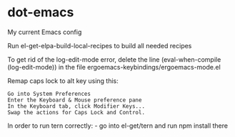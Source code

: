 dot-emacs
=========

My current Emacs config

Run el-get-elpa-build-local-recipes to build all needed recipes

To get rid of the log-edit-mode error, delete the line
(eval-when-compile (log-edit-mode))
in the file ergoemacs-keybindings/ergoemacs-mode.el

Remap caps lock to alt key using this:

    Go into System Preferences
    Enter the Keyboard & Mouse preference pane
    In the Keyboard tab, click Modifier Keys...
    Swap the actions for Caps Lock and Control.
                    
In order to run tern correctly:
    - go into el-get/tern and run npm install there